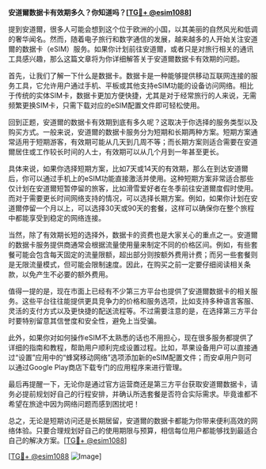 **安道爾数据卡有效期多久？你知道吗？[[TG💪+ @esim1088](https://t.me/s/esim1088)]**

提到安道爾，很多人可能会想到这个位于欧洲的小国，以其美丽的自然风光和低调的奢华闻名。然而，随着电子旅行和数字通信的发展，越来越多的人开始关注安道爾的数据卡（eSIM）服务。如果你计划前往安道爾，或者只是对旅行相关的通讯工具感兴趣，那么这篇文章将为你详细解答关于安道爾数据卡有效期的问题。

首先，让我们了解一下什么是数据卡。数据卡是一种能够提供移动互联网连接的服务工具，它允许用户通过手机、平板或其他支持eSIM功能的设备访问网络。相比于传统的实体SIM卡，数据卡更加方便快捷，尤其是对于经常旅行的人来说，无需频繁更换SIM卡，只需下载对应的eSIM配置文件即可轻松使用。

回到正题，安道爾的数据卡有效期到底有多久呢？这取决于你选择的服务类型以及购买方式。一般来说，安道爾的数据卡服务分为短期和长期两种方案。短期方案通常适用于短期游客，有效期可能从几天到几周不等；而长期方案则适合需要在安道爾居住或工作较长时间的人士，有效期可以从几个月到一年甚至更长。

具体来说，如果你选择短期方案，比如7天或14天的有效期，那么在到达安道爾后，你可以通过手机上的eSIM功能直接激活并使用。这种短期方案非常适合那些仅计划在安道爾短暂停留的旅客，比如滑雪爱好者在冬季前往安道爾度假时使用。而对于需要更长时间网络支持的情况，可以选择长期方案。例如，如果你计划在安道爾停留一个月以上，可以选择30天或90天的套餐，这样可以确保你在整个旅程中都能享受到稳定的网络连接。

当然，除了有效期长短的选择外，数据卡的资费也是大家关心的重点之一。安道爾的数据卡服务提供商通常会根据流量使用量来制定不同的价格区间。例如，有些套餐可能会包含每天固定的流量限额，超出部分则按额外费用计费；而另一些套餐则是无限流量模式，但可能会限制速度。因此，在购买之前一定要仔细阅读相关条款，以免产生不必要的额外费用。

值得一提的是，现在市面上已经有不少第三方平台也提供了安道爾数据卡的相关服务。这些平台往往能提供更具竞争力的价格和服务选项，比如支持多种语言客服、灵活的支付方式以及更快捷的配送流程等。不过需要注意的是，在选择第三方平台时要特别留意其信誉度和安全性，避免上当受骗。

此外，如果你对如何操作eSIM不太熟悉的话也不用担心，现在很多服务都提供了详细的指南和教程，帮助用户顺利完成设置过程。比如，苹果设备用户可以直接通过“设置”应用中的“蜂窝移动网络”选项添加新的eSIM配置文件；而安卓用户则可以通过Google Play商店下载专门的应用程序来进行管理。

最后再提醒一下，无论你是通过官方运营商还是第三方平台获取安道爾数据卡，请务必提前规划好自己的行程安排，并确认所选套餐是否符合实际需求。毕竟谁都不希望在旅途中因为网络问题而感到困扰吧！

总之，无论是短期访问还是长期居留，安道爾的数据卡都能为你带来便利高效的网络体验。只要合理规划好自己的使用期限与预算，相信每位用户都能够找到最适合自己的解决方案。[[TG💪+ @esim1088](https://t.me/s/esim1088)]

[[TG💪+ @esim1088](https://t.me/s/esim1088) ![Image](https://i.postimg.cc/4NQfJmqS/Snipaste-2025-05-13-00-14-12.png)]